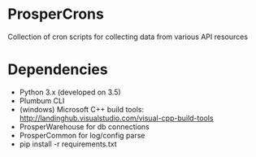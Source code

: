 # ProsperCrons
Collection of cron scripts for collecting data from various API resources

# Dependencies
* Python 3.x (developed on 3.5)
* Plumbum CLI
* (windows) Microsoft C++ build tools:  http://landinghub.visualstudio.com/visual-cpp-build-tools
* ProsperWarehouse for db connections
* ProsperCommon for log/config parse
* pip install -r requirements.txt
